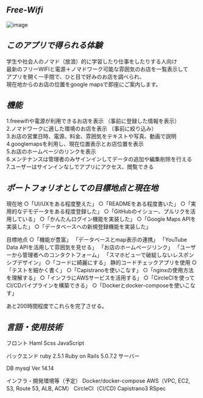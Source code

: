 *Free-Wifi*
-----------

![image](https://user-images.githubusercontent.com/60636597/75624327-b7165d00-5bf6-11ea-9b4c-c7550ad40c12.png)


*このアプリで得られる体験*
--------------------
学生や社会人のノマド（放浪）的に学習したり仕事をしたりする人向け  
最新のフリーWIFIと電源＋ノマドワーク可能な雰囲気のお店を一覧表示して  
アプリを開く一手間で、ひと目で好みのお店を調べられ、  
現在地からのお店の位置をgoogle mapsで即座にご案内します。  

*機能*
------
1.freewifiや電源が利用できるお店を表示 （事前に登録した情報を表示）  
2.ノマドワークに適した環境のお店を表示 （事前に絞り込み）  
3.お店の営業日時、電源、料金、雰囲気をテキストや写真、動画で説明  
4.googlemapsを利用し、現在位置表示とお店位置を表示  
5.お店のホームページのリンクを表示  
6.メンテナンスは管理者のみサインインしてデータの追加や編集削除を行える  
7.ユーザーはサインインなしでアプリにアクセス、閲覧できる


*ポートフォリオとしての目標地点と現在地*
------------------------------
現在地
○「UI/UXをある程度整えた」
○「READMEをある程度書いた」
○「実用的なデモデータをある程度登録した」
○「GitHubのイシュー、プルリクを活用している」
○「かんたんログイン機能を実装した」
○「Google Maps APIを実装した」
○「データベースへの新規登録機能を実装した」

目標地点
○「機能が豊富」
  「データベースとmap表示の連携」
  「YouTube Data APIを活用して雰囲気を見せる」
  「お店のホームページリンク」
  「ユーザーから管理者へのコンタクトフォーム」
  「スマホビューで破綻しないレスポンシブデザイン」
○「コードに綺麗にする」 静的コードチェックアプリを使用
○「テストを細かく書く」
○「Capistranoを使いこなす」
○「nginxの使用方法を理解する」
○「インフラにAWSサービスを活用する」
○「CircleCIを使ってCI/CDパイプラインを構築できる」
○「Dockerとdocker-composeを使いこなす」

あと200時間程度でこれらを完了させる。


*言語・使用技術*
------------------
フロント
Haml
Scss
JavaScript

バックエンド
ruby 2.5.1
Ruby on Rails 5.0.7.2
サーバー

DB
mysql  Ver 14.14

インフラ・開発環境等（予定）
Docker/docker-compose
AWS（VPC, EC2, S3, Route 53, ALB, ACM）
CircleCI（CI/CD)
Capistrano3
RSpec

